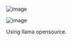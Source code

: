 ![image](https://github.com/user-attachments/assets/0e16cb83-12c0-4191-9d79-f54d75f06f59)

![image](https://github.com/user-attachments/assets/76668d3a-5ed7-4150-beea-b9cf69813cf3)


Using llama opensource.
